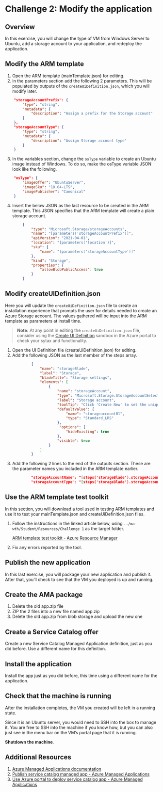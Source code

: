 # Challenge 2: Modify the application

## Overview

In this exercise, you will change the type of VM from Windows Server to Ubuntu, add a storage account to your application, and redeploy the application.

## Modify the ARM template

1.	Open the ARM template (mainTemplate.json) for editing.
2.	In the parameters section add the following 2 parameters. This will be populated by outputs of the `createUiDefinition.json`, which you will modify later.

```json
    "storageAccountPrefix": {
        "type": "string",
        "metadata": {
            "description": "Assign a prefix for the Storage account"
        }
    },
    "storageAccountType": {
        "type": "string",
        "metadata": {
            "description": "Assign Storage account type"
        }
    }
```

3.	In the variables section, change the `osType` variable to create an Ubuntu image instead of Windows. To do so, make the osType variable JSON look like the following.

```json
    "osType": {
        "imageOffer": "UbuntuServer",
        "imageSku": "18.04-LTS",
        "imagePublisher": "Canonical"
    }
```

4.	Insert the below JSON as the last resource to be created in the ARM template. This JSON specifies that the ARM template will create a plain storage account.

```json
        {
            "type": "Microsoft.Storage/storageAccounts",
            "name": "[parameters('storageAccountPrefix')]",
            "apiVersion": "2021-04-01",
            "location": "[parameters('location')]",
            "sku": {
                "name": "[parameters('storageAccountType')]"
            },
            "kind": "Storage",
            "properties": {
                "allowBlobPublicAccess": true
            }
        }
```

## Modify createUIDefinition.json

Here you will update the `createUiDefinition.json` file to create an installation experience that prompts the user for details needed to create an Azure Storage account. The values gathered will be input into the ARM template as parameters at install time.

> __Note:__ At any point in editing the `createUiDefinition.json` file, consider using the [Create UI Definition](https://portal.azure.com/?feature.customPortal=false#blade/Microsoft_Azure_CreateUIDef/SandboxBlade) sandbox in the Azure portal to check your sytax and functionality.

1.	Open the UI Definition file (createUiDefinition.json) for editing.
2.	Add the following JSON as the last member of the steps array.

```json
            {
                "name": "storageBlade",
                "label": "Storage",
                "bladeTitle": "Storage settings",
                "elements": [
                    {
                        "name": "storageAccount",
                        "type": "Microsoft.Storage.StorageAccountSelector",
                        "label": "Storage account",
                        "toolTip": "Click 'Create New' to set the unique name and properties of the new Storage account",
                        "defaultValue": {
                            "name": "storageaccount01",
                            "type": "Standard_LRS"
                        },
                         "options": {
                            "hideExisting": true
                        },
                        "visible": true
                    }
                ]
            }

```

3.	Add the following 2 lines to the end of the outputs section. These are the parameter names you included in the ARM template earlier.

```json
            "storageAccountName": "[steps('storageBlade').storageAccount.name]",
            "storageAccountType": "[steps('storageBlade').storageAccount.type]"
```

## Use the ARM template test toolkit

In this section, you will download a tool used in testing ARM templates and use it to test your mainTemplate.json and createUiDefinition.json files.

1.	Follow the instructions in the linked article below, using `../ma-wth/Student/Resources/Challenge 1` as the target folder.

    [ARM template test toolkit - Azure Resource Manager](https://docs.microsoft.com/en-us/azure/azure-resource-manager/templates/test-toolkit)

2.	Fix any errors reported by the tool.

## Publish the new application

In this last exercise, you will package your new application and publish it. After that, you’ll check to see that the VM you deployed is up and running.

## Create the AMA package

1.	Delete the old app.zip file
2.	ZIP the 2 files into a new file named app.zip
3.	Delete the old app.zip from blob storage and upload the new one

## Create a Service Catalog offer

Create a new Service Catalog Managed Application definition, just as you did before. Use a different name for this definition.

## Install the application

Install the app just as you did before, this time using a different name for the application.

## Check that the machine is running

After the installation completes, the VM you created will be left in a running state. 

Since it is an Ubuntu server, you would need to SSH into the box to manage it. You are free to SSH into the machine if you know how, but you can also just see in the menu bar on the VM’s portal page that it is running.

**Shutdown the machine**.

## Additional Resources

1.	[Azure Managed Applications documentation](https://docs.microsoft.com/en-us/azure/azure-resource-manager/managed-applications/)
2.	[Publish service catalog managed app - Azure Managed Applications](https://docs.microsoft.com/en-us/azure/azure-resource-manager/managed-applications/publish-service-catalog-app?tabs=azure-powershell)
3.	[Use Azure portal to deploy service catalog app - Azure Managed Applications](https://docs.microsoft.com/en-us/azure/azure-resource-manager/managed-applications/deploy-service-catalog-quickstart)

